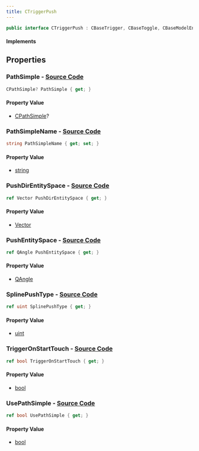 ```yaml
---
title: CTriggerPush
---
```


```csharp
public interface CTriggerPush : CBaseTrigger, CBaseToggle, CBaseModelEntity, CBaseEntity, CEntityInstance, ISchemaClass<CEntityInstance>, ISchemaClass<CBaseEntity>, ISchemaClass<CBaseModelEntity>, ISchemaClass<CBaseToggle>, ISchemaClass<CBaseTrigger>, ISchemaClass<CTriggerPush>, ISchemaField, ISchemaClass, INativeHandle
```

#### Implements

## Properties

### **PathSimple** - [Source Code](https://github.com/swiftly-solution/swiftlys2/blob/main/managed/src/SwiftlyS2.Generated/Schemas/Interfaces/CTriggerPush.cs#L26)

```csharp
CPathSimple? PathSimple { get; }
```

#### Property Value

- [CPathSimple](/docs/api/shared/schemadefinitions/cpathsimple)?

### **PathSimpleName** - [Source Code](https://github.com/swiftly-solution/swiftlys2/blob/main/managed/src/SwiftlyS2.Generated/Schemas/Interfaces/CTriggerPush.cs#L24)

```csharp
string PathSimpleName { get; set; }
```

#### Property Value

- [string](https://learn.microsoft.com/dotnet/api/system.string)

### **PushDirEntitySpace** - [Source Code](https://github.com/swiftly-solution/swiftlys2/blob/main/managed/src/SwiftlyS2.Generated/Schemas/Interfaces/CTriggerPush.cs#L18)

```csharp
ref Vector PushDirEntitySpace { get; }
```

#### Property Value

- [Vector](/docs/api/shared/natives/vector)

### **PushEntitySpace** - [Source Code](https://github.com/swiftly-solution/swiftlys2/blob/main/managed/src/SwiftlyS2.Generated/Schemas/Interfaces/CTriggerPush.cs#L16)

```csharp
ref QAngle PushEntitySpace { get; }
```

#### Property Value

- [QAngle](/docs/api/shared/natives/qangle)

### **SplinePushType** - [Source Code](https://github.com/swiftly-solution/swiftlys2/blob/main/managed/src/SwiftlyS2.Generated/Schemas/Interfaces/CTriggerPush.cs#L28)

```csharp
ref uint SplinePushType { get; }
```

#### Property Value

- [uint](https://learn.microsoft.com/dotnet/api/system.uint32)

### **TriggerOnStartTouch** - [Source Code](https://github.com/swiftly-solution/swiftlys2/blob/main/managed/src/SwiftlyS2.Generated/Schemas/Interfaces/CTriggerPush.cs#L20)

```csharp
ref bool TriggerOnStartTouch { get; }
```

#### Property Value

- [bool](https://learn.microsoft.com/dotnet/api/system.boolean)

### **UsePathSimple** - [Source Code](https://github.com/swiftly-solution/swiftlys2/blob/main/managed/src/SwiftlyS2.Generated/Schemas/Interfaces/CTriggerPush.cs#L22)

```csharp
ref bool UsePathSimple { get; }
```

#### Property Value

- [bool](https://learn.microsoft.com/dotnet/api/system.boolean)

